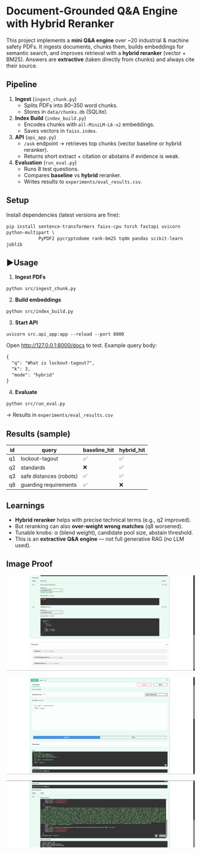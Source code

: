 # Document-Grounded Q&A Engine with Hybrid Reranker

This project implements a **mini Q&A engine** over ~20 industrial & machine safety PDFs. It ingests documents, chunks them, builds embeddings for semantic search, and improves retrieval with a **hybrid reranker** (vector + BM25). Answers are **extractive** (taken directly from chunks) and always cite their source.

## Pipeline
1. **Ingest** (`ingest_chunk.py`)
   * Splits PDFs into 80–350 word chunks.
   * Stores in `data/chunks.db` (SQLite).
2. **Index Build** (`index_build.py`)
   * Encodes chunks with `all-MiniLM-L6-v2` embeddings.
   * Saves vectors in `faiss.index`.
3. **API** (`api_app.py`)
   * `/ask` endpoint → retrieves top chunks (vector baseline or hybrid reranker).
   * Returns short extract + citation or abstains if evidence is weak.
4. **Evaluation** (`run_eval.py`)
   * Runs 8 test questions.
   * Compares **baseline** vs **hybrid** reranker.
   * Writes results to `experiments/eval_results.csv`.

## Setup
Install dependencies (latest versions are fine):

```
pip install sentence-transformers faiss-cpu torch fastapi uvicorn python-multipart \
            PyPDF2 pycryptodome rank-bm25 tqdm pandas scikit-learn joblib
```

## ▶Usage
1. **Ingest PDFs**

```
python src/ingest_chunk.py
```

2. **Build embeddings**

```
python src/index_build.py
```

3. **Start API**

```
uvicorn src.api_app:app --reload --port 8000
```

Open http://127.0.0.1:8000/docs to test.
Example query body:

```
{
  "q": "What is lockout-tagout?",
  "k": 3,
  "mode": "hybrid"
}
```

4. **Evaluate**

```
python src/run_eval.py
```

→ Results in `experiments/eval_results.csv`

## Results (sample)

| id | query | baseline_hit | hybrid_hit |
|----|-------|--------------|------------|
| q1 | lockout-tagout | ✅ | ✅ |
| q2 | standards | ❌ | ✅ |
| q3 | safe distances (robots) | ✅ | ✅ |
| q8 | guarding requirements | ✅ | ❌ |

## Learnings
* **Hybrid reranker** helps with precise technical terms (e.g., q2 improved).
* But reranking can also **over-weight wrong matches** (q8 worsened).
* Tunable knobs: α (blend weight), candidate pool size, abstain threshold.
* This is an **extractive Q&A engine** — not full generative RAG (no LLM used).

## Image Proof

![API Documentation](data/Images/Screenshot%202025-09-21%20202503.png)

![Query Execution](data/Images/Screenshot%202025-09-21%20203749.png)

![API Response](data/Images/Screenshot%202025-09-21%20203756.png)
